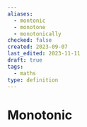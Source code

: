 ```yaml
---
aliases:
  - montonic
  - monotone
  - monotonically
checked: false
created: 2023-09-07
last_edited: 2023-11-11
draft: true
tags:
  - maths
type: definition
---
```

# Monotonic
